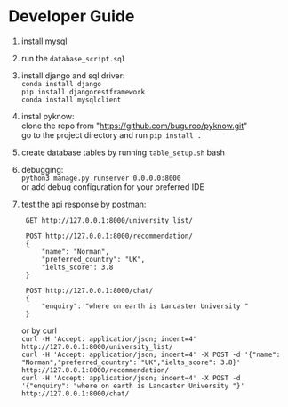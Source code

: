 
# Developer Guide
1. install mysql   
2. run the `database_script.sql` 
3. install django and sql driver:  
    `conda install django`  
    `pip install djangorestframework`  
    `conda install mysqlclient`
4. instal pyknow:  
    clone the repo from "https://github.com/buguroo/pyknow.git"  
    go to the project directory and run `pip install .`  

5. create database tables by running `table_setup.sh` bash  

6. debugging:  
    `python3 manage.py runserver 0.0.0.0:8000`  
    or add debug configuration for your preferred IDE

7. test the api response by postman:  

        GET http://127.0.0.1:8000/university_list/  

        POST http://127.0.0.1:8000/recommendation/
        {
            "name": "Norman",
            "preferred_country": "UK",
            "ielts_score": 3.8
        }  

        POST http://127.0.0.1:8000/chat/
        {
            "enquiry": "where on earth is Lancaster University "
        }

    or by curl  
        `curl -H 'Accept: application/json; indent=4' http://127.0.0.1:8000/university_list/`  
        `curl -H 'Accept: application/json; indent=4' -X POST -d '{"name": "Norman","preferred_country": "UK","ielts_score": 3.8}' http://127.0.0.1:8000/recommendation/`  
        `curl -H 'Accept: application/json; indent=4' -X POST -d '{"enquiry": "where on earth is Lancaster University "}' http://127.0.0.1:8000/chat/`